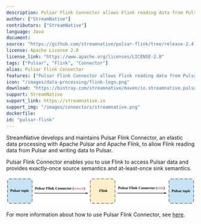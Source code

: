 ```yaml
---
description: Pulsar Flink Connector allows Flink reading data from Pulsar and writing data to Pulsar
author: ["StreamNative"]
contributors: ["StreamNative"]
language: Java
document: 
source: "https://github.com/streamnative/pulsar-flink/tree/release-2.4.12/src/main/java/org/apache/flink/streaming/connectors/pulsar"
license: Apache License 2.0
license_link: "https://www.apache.org/licenses/LICENSE-2.0"
tags: ["Pulsar", "Flink", "Connector"]
alias: Pulsar Flink Connector
features: ["Pulsar Flink Connector allows Flink reading data from Pulsar and writing data to Pulsar"]
icon: "/images/data-processing/flink-logo.png"
download: "https://bintray.com/streamnative/maven/io.streamnative.pulsar-flink/2.4.12"
support: StreamNative
support_link: https://streamnative.io
support_img: "/images/connectors/streamnative.png"
dockerfile: 
id: "pulsar-flink"
---
```


StreamNative develops and maintains Pulsar Flink Connector, an elastic data processing with Apache Pulsar and Apache Flink, to allow Flink reading data from Pulsar and writing data to Pulsar.

Pulsar Flink Connector enables you to use Flink to access Pulsar data and provides exactly-once source semantics and at-least-once sink semantics.

![](/images/data-processing/pulsar-flink-connector.png)

For more information about how to use Pulsar Flink Connector, see [here](https://streamnative.io/docs/v1.0.0/process/pulsar-flink-connector/link/).
